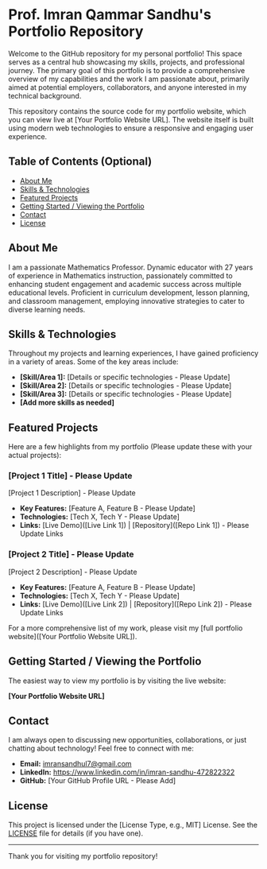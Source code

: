 # Prof. Imran Qammar Sandhu's Portfolio Repository

<!-- Optional: Add a cool banner image here! -->
<!-- [![Banner](link-to-your-banner.png)](link-to-your-portfolio) -->

<!-- Add relevant badges here. Examples:
[![License: MIT](https://img.shields.io/badge/License-MIT-yellow.svg)](https://opensource.org/licenses/MIT)
[![LinkedIn](https://img.shields.io/badge/LinkedIn-ImranSandhu-blue?style=flat&logo=linkedin&labelColor=blue)](https://www.linkedin.com/in/imran-sandhu-472822322)
-->

Welcome to the GitHub repository for my personal portfolio! This space serves as a central hub showcasing my skills, projects, and professional journey. The primary goal of this portfolio is to provide a comprehensive overview of my capabilities and the work I am passionate about, primarily aimed at potential employers, collaborators, and anyone interested in my technical background.

This repository contains the source code for my portfolio website, which you can view live at [Your Portfolio Website URL]. The website itself is built using modern web technologies to ensure a responsive and engaging user experience.

## Table of Contents (Optional)

*   [About Me](#about-me)
*   [Skills & Technologies](#skills--technologies)
*   [Featured Projects](#featured-projects)
*   [Getting Started / Viewing the Portfolio](#getting-started--viewing-the-portfolio)
*   [Contact](#contact)
*   [License](#license)

## About Me

<!-- Tell visitors a bit about yourself! What drives you? What are your key areas of expertise or interest? -->

I am a passionate Mathematics Professor. Dynamic educator with 27 years of experience in Mathematics instruction, passionately committed to enhancing student engagement and academic success across multiple educational levels. Proficient in curriculum development, lesson planning, and classroom management, employing innovative strategies to cater to diverse learning needs.

## Skills & Technologies

<!-- List the main technologies and skills you want to showcase. You can use badges or a simple list. -->

Throughout my projects and learning experiences, I have gained proficiency in a variety of areas. Some of the key areas include:

*   **[Skill/Area 1]:** [Details or specific technologies - Please Update]
*   **[Skill/Area 2]:** [Details or specific technologies - Please Update]
*   **[Skill/Area 3]:** [Details or specific technologies - Please Update]
*   **[Add more skills as needed]**

<!-- You can also use icons/badges for a more visual representation -->
<!-- Example: -->
<!-- 
<p align="left">
  <a href="https://developer.mozilla.org/en-US/docs/Web/JavaScript" target="_blank" rel="noreferrer"> <img src="https://raw.githubusercontent.com/devicons/devicon/master/icons/javascript/javascript-original.svg" alt="javascript" width="40" height="40"/> </a>
  <a href="https://reactjs.org/" target="_blank" rel="noreferrer"> <img src="https://raw.githubusercontent.com/devicons/devicon/master/icons/react/react-original-wordmark.svg" alt="react" width="40" height="40"/> </a>
  <a href="https://www.python.org" target="_blank" rel="noreferrer"> <img src="https://raw.githubusercontent.com/devicons/devicon/master/icons/python/python-original.svg" alt="python" width="40" height="40"/> </a>
</p>
-->

## Featured Projects

<!-- This is a crucial section. Showcase 2-3 of your best projects. -->

Here are a few highlights from my portfolio (Please update these with your actual projects):

### [Project 1 Title] - Please Update

<!-- Optional: Add screenshot: [![[Project 1 Title] Screenshot](link-to-screenshot.png)]([Live Link 1]) -->

[Project 1 Description] - Please Update

*   **Key Features:** [Feature A, Feature B - Please Update]
*   **Technologies:** [Tech X, Tech Y - Please Update]
*   **Links:** [Live Demo]([Live Link 1]) | [Repository]([Repo Link 1]) - Please Update Links

### [Project 2 Title] - Please Update

<!-- Optional: Add screenshot: [![[Project 2 Title] Screenshot](link-to-screenshot.png)]([Live Link 2]) -->

[Project 2 Description] - Please Update

*   **Key Features:** [Feature A, Feature B - Please Update]
*   **Technologies:** [Tech X, Tech Y - Please Update]
*   **Links:** [Live Demo]([Live Link 2]) | [Repository]([Repo Link 2]) - Please Update Links

<!-- Add more projects as needed -->

For a more comprehensive list of my work, please visit my [full portfolio website]([Your Portfolio Website URL]).

## Getting Started / Viewing the Portfolio

The easiest way to view my portfolio is by visiting the live website:

**[Your Portfolio Website URL]**

<!-- Optional: If this repo IS the portfolio website code, add instructions to run it locally -->
<!-- Example for a static site:
If you'd like to run this portfolio website locally:
1. Clone the repository: `git clone https://github.com/[YourUsername]/[YourRepoName].git`
2. Navigate to the project directory: `cd [YourRepoName]`
3. Open the `index.html` file in your browser.
-->
<!-- Example for a project needing build steps:
If you'd like to run this project locally:
1. Clone the repository: `git clone https://github.com/[YourUsername]/[YourRepoName].git`
2. Navigate to the project directory: `cd [YourRepoName]`
3. Install dependencies: `npm install` (or `yarn install`)
4. Start the development server: `npm start` (or `yarn start`)
5. Open your browser to `http://localhost:3000` (or the specified port).
-->

## Contact

<!-- How can people reach you? -->
I am always open to discussing new opportunities, collaborations, or just chatting about technology! Feel free to connect with me:

*   **Email:** imransandhul7@gmail.com
*   **LinkedIn:** https://www.linkedin.com/in/imran-sandhu-472822322
*   **GitHub:** [Your GitHub Profile URL - Please Add]
<!-- *   **Twitter:** [Your Twitter Profile URL] (Optional) -->

## License

<!-- Choose a license (e.g., MIT is common for portfolios) -->
This project is licensed under the [License Type, e.g., MIT] License. See the [LICENSE](LICENSE) file for details (if you have one).

---

Thank you for visiting my portfolio repository!
